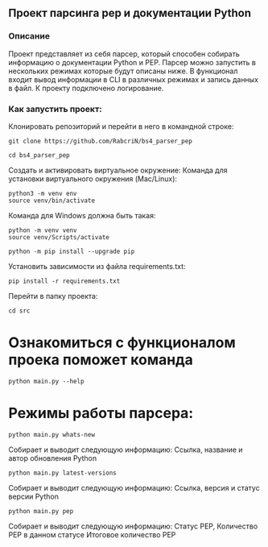 ## Проект парсинга pep и документации Python 

### Описание
Проект представляет из себя парсер, который способен собирать информацию о документации Python и PEP.
Парсер можно запустить в нескольких режимах которые будут описаны ниже.
В функционал входит вывод информации в CLI в различных режимах и запись данных в файл.
К проекту подключено логирование. 

### Как запустить проект:

Клонировать репозиторий и перейти в него в командной строке: 
```
git clone https://github.com/RabcriN/bs4_parser_pep
```
```
cd bs4_parser_pep
```
Cоздать и активировать виртуальное окружение:
Команда для установки виртуального окружения (Mac/Linux):
```
python3 -m venv env
source venv/bin/activate
```
Команда для Windows должна быть такая:
```
python -m venv venv
source venv/Scripts/activate
```
```
python -m pip install --upgrade pip
```
Установить зависимости из файла requirements.txt:
```
pip install -r requirements.txt
```
Перейти в папку проекта:
```
cd src
```
# Ознакомиться с функционалом проека поможет команда
```
python main.py --help
```

# Режимы работы парсера:
```
python main.py whats-new
```
Собирает и выводит следующую информацию:
Ссылка, название и автор обновления Python
```
python main.py latest-versions
```
Собирает и выводит следующую информацию:
Ссылка, версия и статус версии Python
```
python main.py pep
```
Собирает и выводит следующую информацию:
Статус PEP, Количество PEP в данном статусе
Итоговое количество PEP